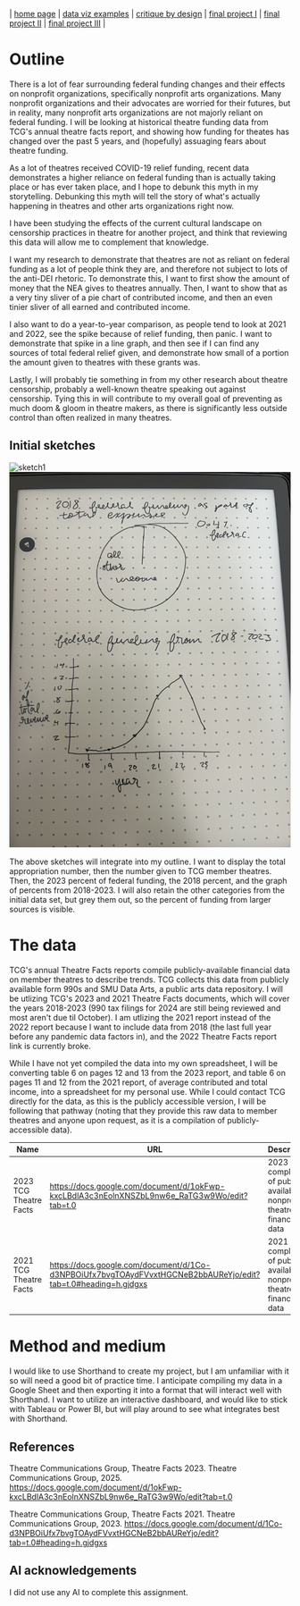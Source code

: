 | [home page](https://cmustudent.github.io/tswd-portfolio-templates/) | [data viz examples](dataviz-examples) | [critique by design](critique-by-design) | [final project I](final-project-part-one) | [final project II](final-project-part-two) | [final project III](final-project-part-three) |

# Outline

 There is a lot of fear surrounding federal funding changes and their effects on nonprofit organizations, specifically nonprofit arts organizations. Many nonprofit organizations and their advocates are worried for their futures, but in reality, many nonprofit arts organizations are not majorly reliant on federal funding. I will be looking at historical theatre funding data from TCG's annual theatre facts report, and showing how funding for theates has changed over the past 5 years, and (hopefully) assuaging fears about theatre funding.

 As a lot of theatres received COVID-19 relief funding, recent data demonstrates a higher reliance on federal funding than is actually taking place or has ever taken place, and I hope to debunk this myth in my storytelling. Debunking this myth will tell the story of what's actually happening in theatres and other arts organizations right now. 

I have been studying the effects of the current cultural landscape on censorship practices in theatre for another project, and think that reviewing this data will allow me to complement that knowledge. 

I want my research to demonstrate that theatres are not as reliant on federal funding as a lot of people think they are, and therefore not subject to lots of the anti-DEI rhetoric. To demonstrate this, I want to first show the amount of money that the NEA gives to theatres annually. Then, I want to show that as a very tiny sliver of a pie chart of contributed income, and then an even tinier sliver of all earned and contributed income. 

I also want to do a year-to-year comparison, as people tend to look at 2021 and 2022, see the spike because of relief funding, then panic. I want to demonstrate that spike in a line graph, and then see if I can find any sources of total federal relief given, and demonstrate how small of  a portion the amount given to theatres with these grants was. 

Lastly, I will probably tie something in from my other research about theatre censorship, probably a well-known theatre speaking out against censorship. Tying this in will contribute to my overall goal of preventing as much doom & gloom in theatre makers, as there is significantly less outside control than often realized in many theatres. 

## Initial sketches
![sketch1](IMG_3535.jpg)
![sketch2](IMG_3536.jpg)

The above sketches will integrate into my outline. I want to display the total appropriation number, then the number given to TCG member theatres. Then, the 2023 percent of federal funding, the 2018 percent, and the graph of percents from 2018-2023. I will also retain the other categories from the initial data set, but grey them out, so the percent of funding from larger sources is visible. 

# The data

TCG's annual Theatre Facts reports compile publicly-available financial data on member theatres to describe trends. TCG collects this data from publicly available form 990s and SMU Data Arts, a public arts data repository. I will be utlizing TCG's 2023 and 2021 Theatre Facts documents, which will cover the years 2018-2023 (990 tax filings for 2024 are still being reviewed and most aren't due til October). I am utlizing the 2021 report instead of the 2022 report because I want to include data from 2018 (the last full year before any pandemic data factors in), and the 2022 Theatre Facts report link is currently broke. 

While I have not yet compiled the data into my own spreadsheet, I will be converting table 6 on pages 12 and 13 from the 2023 report, and table 6 on pages 11 and 12 from the 2021 report, of average contributed and total income, into a spreadsheet for my personal use. While I could contact TCG directly for the data, as this is the publicly accessible version, I will be following that pathway (noting that they provide this raw data to member theatres and anyone upon request, as it is a compilation of publicly-accessible data). 

| Name | URL | Description |
|------|-----|-------------|
|   2023 TCG Theatre Facts   |  https://docs.google.com/document/d/1okFwp-kxcLBdlA3c3nEolnXNSZbL9nw6e_RaTG3w9Wo/edit?tab=t.0   | 2023 compliation of publicly-available nonprofit theatre finance data |
|   2021 TCG Theatre Facts   |  https://docs.google.com/document/d/1Co-d3NPBOiUfx7bvgTOAydFVvxtHGCNeB2bbAUReYjo/edit?tab=t.0#heading=h.gjdgxs  | 2021 compliation of publicly-available nonprofit theatre finance data |

# Method and medium

I would like to use Shorthand to create my project, but I am unfamiliar with it so will need a good bit of practice time. I anticipate compiling my data in a Google Sheet and then exporting it into a format that will interact well with Shorthand. I want to utilize an interactive dashboard, and would like to stick with Tableau or Power BI, but will play around to see what integrates best with Shorthand. 

## References
Theatre Communications Group, Theatre Facts 2023. Theatre Communications Group, 2025. https://docs.google.com/document/d/1okFwp-kxcLBdlA3c3nEolnXNSZbL9nw6e_RaTG3w9Wo/edit?tab=t.0

Theatre Communications Group, Theatre Facts 2021. Theatre Communications Group, 2023. https://docs.google.com/document/d/1Co-d3NPBOiUfx7bvgTOAydFVvxtHGCNeB2bbAUReYjo/edit?tab=t.0#heading=h.gjdgxs


## AI acknowledgements
I did not use any AI to complete this assignment. 

